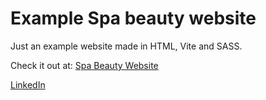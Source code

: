# Example Spa beauty website

Just an example website made in HTML, Vite and SASS.

Check it out at: [Spa Beauty Website](https://guillermo-ramirez-jimenez.github.io/Spa-Beauty-Website/)

[LinkedIn](https://www.linkedin.com/in/guillermo-ram%C3%ADrez-jim%C3%A9nez/)
